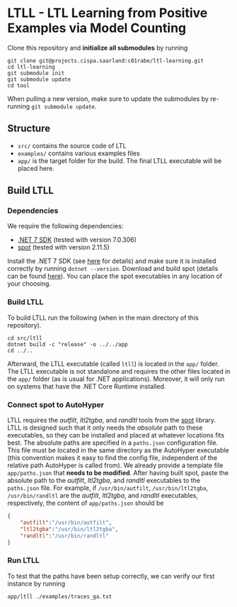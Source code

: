# LTLL - LTL Learning from Positive Examples via Model Counting

Clone this repository and **initialize all submodules** by running 

```shell
git clone git@projects.cispa.saarland:c01rabe/ltl-learning.git
cd ltl-learning
git submodule init
git submodule update
cd tool
```

When pulling a new version, make sure to update the submodules by re-running `git submodule update`.

## Structure 

- `src/` contains the source code of LTL
- `examples/` contains various examples files
- `app/` is the target folder for the build. The final LTLL executable will be placed here. 

## Build LTLL

### Dependencies

We require the following dependencies:

- [.NET 7 SDK](https://dotnet.microsoft.com/en-us/download) (tested with version 7.0.306)
- [spot](https://spot.lrde.epita.fr/) (tested with version 2.11.5)

Install the .NET 7 SDK (see [here](https://dotnet.microsoft.com/en-us/download) for details) and make sure it is installed correctly by running `dotnet --version`.
Download and build spot (details can be found [here](https://spot.lrde.epita.fr/)). 
You can place the spot executables in any location of your choosing. 

### Build LTLL

To build LTLL run the following (when in the main directory of this repository).

```shell
cd src/ltll
dotnet build -c "release" -o ../../app
cd ../..
```

Afterward, the LTLL executable (called `ltll`) is located in the `app/` folder.
The LTLL executable is not standalone and requires the other files located in the `app/` folder (as is usual for .NET applications).
Moreover, it will only run on systems that have the .NET Core Runtime installed. 


### Connect spot to AutoHyper

LTLL requires the *autfilt*, *ltl2tgba*, and *randltl* tools from the [spot](https://spot.lrde.epita.fr/) library.
LTLL is designed such that it only needs the *absolute* path to these executables, so they can be installed and placed at whatever locations fits best.
The absolute paths are specified in a `paths.json` configuration file. 
This file must be located in the same directory as the AutoHyper executable (this convention makes it easy to find the config file, independent of the relative path AutoHyper is called from). 
We already provide a template file `app/paths.json` that **needs to be modified**. 
After having built spot, paste the absolute path to the *autfilt*, *ltl2tgba*, and *randltl* executables to the `paths.json` file. 
For example, if `/usr/bin/autfilt`, `/usr/bin/ltl2tgba`, `/usr/bin/randltl` are the *autfilt*, *ltl2tgba*, and *randltl* executables, respectively, the content of `app/paths.json` should be

```json
{
    "autfilt":"/usr/bin/autfilt",
    "ltl2tgba":"/usr/bin/ltl2tgba",
    "randltl":"/usr/bin/randltl"
}
```

### Run LTLL

To test that the paths have been setup correctly, we can verify our first instance by running

```shell
app/ltll ./examples/traces_ga.txt
```

